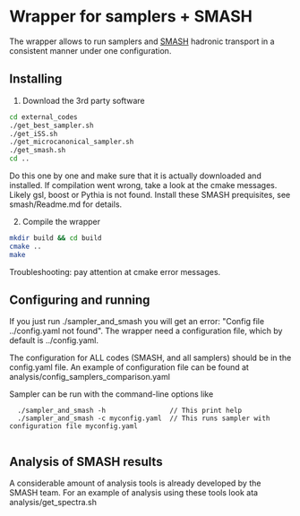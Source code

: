 # Wrapper for samplers + SMASH

The wrapper allows to run samplers and [SMASH](https://smash-transport.github.io) hadronic transport in a consistent manner under one configuration.

## Installing

1. Download the 3rd party software

  ```bash
  cd external_codes
  ./get_best_sampler.sh
  ./get_iSS.sh
  ./get_microcanonical_sampler.sh
  ./get_smash.sh
  cd ..
  ```

  Do this one by one and make sure that it is actually downloaded and installed.
  If compilation went wrong, take a look at the cmake messages.
  Likely gsl, boost or Pythia is not found. Install these SMASH prequisites, see smash/Readme.md for details.

2. Compile the wrapper

  ```bash
  mkdir build && cd build
  cmake ..
  make
  ```

  Troubleshooting: pay attention at cmake error messages.

## Configuring and running

  If you just run ./sampler_and_smash you will get an error: "Config file ../config.yaml not found".
  The wrapper need a configuration file, which by default is ../config.yaml.

  The configuration for ALL codes (SMASH, and all samplers) should be in the config.yaml file.
  An example of configuration file can be found at
  analysis/config_samplers_comparison.yaml

  Sampler can be run with the command-line options like

  ```
    ./sampler_and_smash -h                // This print help
    ./sampler_and_smash -c myconfig.yaml  // This runs sampler with configuration file myconfig.yaml
    
  ```

## Analysis of SMASH results

  A considerable amount of analysis tools is already developed by the SMASH team.
  For an example of analysis using these tools look ata analysis/get_spectra.sh
